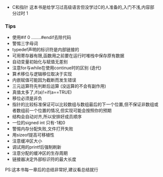 - C和指针 这本书是给学习过高级语言但没学过C的人准备的,入门不浅,内容部分过时 1

### Tips

- 使用#if 0 ........#endif去除代码
- 警惕三字母词
- typedef声明的标识符是内部链接的
- 可用寄存器有限,函数用之前要在运行时堆栈中保存原有数据
- 自动变量初始化与赋值无差别
- 注意for与while在使用continue时的区别 (迭代)
- 算术移位与逻辑移位取决于实现
- 内嵌赋值可能因为截断而发生错误
- 三元运算符先判断后运算 (没运算的不会有副作用)
- 真值太多了,if(a)!=if(a==TRUE)
- 移位必须是非负
- 指针的比较标准保证可以比较数组与数组最后的下一个位置,但不保证非数组或者数组前一个位置的情况,但实现可能会按照你的预期
- 结构会自动对齐,所以安排好成员顺序
- 一位的signed int 只有-1和0
- 警惕内存分配失败,文件打开失败
- 用sizeof提高可移植性
- 注意缓冲区大小
- 调试用的printf后强制刷新
- 注意分配的缓冲区的生存周期
- 链接器决定外部标识符的最大长度

PS:这本书每一章后的总结非常好,建议看总结就行